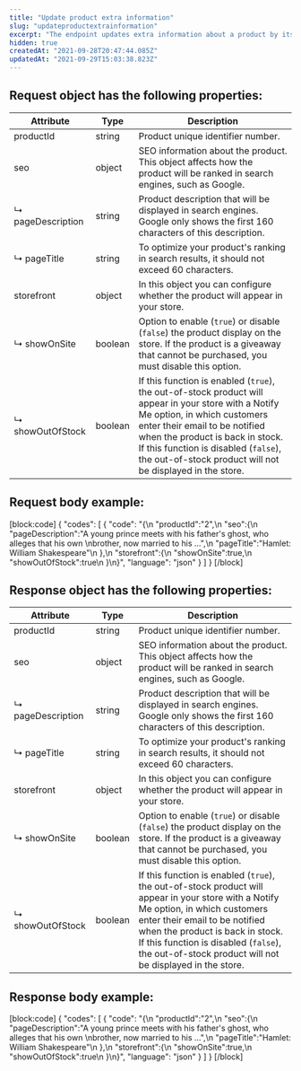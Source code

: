 ```yaml
---
title: "Update product extra information"
slug: "updateproductextrainformation"
excerpt: "The endpoint updates extra information about a product by its ID."
hidden: true
createdAt: "2021-09-28T20:47:44.085Z"
updatedAt: "2021-09-29T15:03:38.823Z"
---
```

## Request object has the following properties:

| Attribute          | Type             | Description                                                                                                                                            |
| ------------------ | ---------------- | ------------------------------------------------------------------------------------------------------------------------------------------------------ |
| productId                 | string           | Product unique identifier number.                                                                                                                     |
| seo                 | object           | SEO information about the product. This object affects how the product will be ranked in search engines, such as Google.                                                                                                                     |
| ↳ pageDescription                 | string           | Product description that will be displayed in search engines. Google only shows the first 160 characters of this description.                                                                                                                     |
| ↳ pageTitle                 | string           | To optimize your product's ranking in search results, it should not exceed 60 characters.                                                                                                                     |
| storefront                 | object           | In this object you can configure whether the product will appear in your store.                                                                                                                     |
| ↳ showOnSite                 | boolean           | Option to enable (`true`) or disable (`false`) the product display on the store. If the product is a giveaway that cannot be purchased, you must disable this option.                                                                                                                     |
| ↳ showOutOfStock                 | boolean           | If this function is enabled (`true`), the out-of-stock product will appear in your store with a Notify Me option, in which customers enter their email to be notified when the product is back in stock. If this function is disabled (`false`), the out-of-stock product will not be displayed in the store.                                                                                                                     |

## Request body example:
[block:code]
{
  "codes": [
    {
      "code": "{\n    \"productId\":\"2\",\n    \"seo\":{\n        \"pageDescription\":\"A young prince meets with his father's ghost, who alleges that his own \nbrother, now married to his  ...\",\n        \"pageTitle\":\"Hamlet: William Shakespeare\"\n    },\n    \"storefront\":{\n        \"showOnSite\":true,\n        \"showOutOfStock\":true\n    }\n}",
      "language": "json"
    }
  ]
}
[/block]
## Response object has the following properties:

| Attribute          | Type             | Description                                                                                                                                            |
| ------------------ | ---------------- | ------------------------------------------------------------------------------------------------------------------------------------------------------ |
| productId                 | string           | Product unique identifier number.                                                                                                                     |
| seo                 | object           | SEO information about the product. This object affects how the product will be ranked in search engines, such as Google.                                                                                                                     |
| ↳ pageDescription                 | string           | Product description that will be displayed in search engines. Google only shows the first 160 characters of this description.                                                                                                                     |
| ↳ pageTitle                 | string           | To optimize your product's ranking in search results, it should not exceed 60 characters.                                                                                                                     |
| storefront                 | object           | In this object you can configure whether the product will appear in your store.                                                                                                                     |
| ↳ showOnSite                 | boolean           | Option to enable (`true`) or disable (`false`) the product display on the store. If the product is a giveaway that cannot be purchased, you must disable this option.                                                                                                                     |
| ↳ showOutOfStock                 | boolean           | If this function is enabled (`true`), the out-of-stock product will appear in your store with a Notify Me option, in which customers enter their email to be notified when the product is back in stock. If this function is disabled (`false`), the out-of-stock product will not be displayed in the store.                                                                                                                     |

## Response body example:
[block:code]
{
  "codes": [
    {
      "code": "{\n    \"productId\":\"2\",\n    \"seo\":{\n        \"pageDescription\":\"A young prince meets with his father's ghost, who alleges that his own \nbrother, now married to his  ...\",\n        \"pageTitle\":\"Hamlet: William Shakespeare\"\n    },\n    \"storefront\":{\n        \"showOnSite\":true,\n        \"showOutOfStock\":true\n    }\n}",
      "language": "json"
    }
  ]
}
[/block]